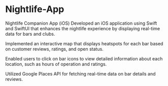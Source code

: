 # Nightlife-App
Nightlife Companion App (iOS)
Developed an iOS application using Swift and SwiftUI that enhances the nightlife experience by displaying real-time data for bars and clubs.

Implemented an interactive map that displays heatspots for each bar based on customer reviews, ratings, and open status.

Enabled users to click on bar icons to view detailed information about each location, such as hours of operation and ratings.

Utilized Google Places API for fetching real-time data on bar details and reviews.
